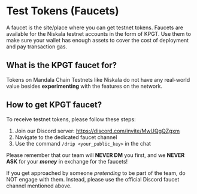 # Test Tokens (Faucets)

A faucet is the site/place where you can get testnet tokens. Faucets are available for the Niskala testnet accounts in the form of KPGT. Use them to make sure your wallet has enough assets to cover the cost of deployment and pay transaction gas.

## What is the KPGT faucet for?

Tokens on Mandala Chain Testnets like Niskala do not have any real-world value besides **experimenting** with the features on the network.

## How to get KPGT faucet?

To receive testnet tokens, please follow these steps:

1. Join our Discord server: https://discord.com/invite/MwUQgQZgxm
2. Navigate to the dedicated faucet channel
3. Use the command `/drip <your_public_key>` in the chat

Please remember that our team will **NEVER DM** you first, and we **NEVER ASK** for your _**money**_ in exchange for the faucets!

If you get approached by someone _pretending_ to be part of the team, do NOT engage with them. Instead, please use the official Discord faucet channel mentioned above.

